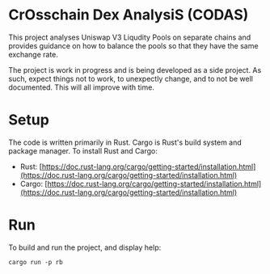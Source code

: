 # CrOsschain Dex AnalysiS (CODAS)

This project analyses Uniswap V3 Liqudity Pools on separate chains and provides guidance on how to balance the pools so that they have the same exchange rate.

The project is work in progress and is being developed as a side project. As such, expect things not to work, to unexpectly change, and to not be well documented. This will all improve with time.

# Setup

The code is written primarily in Rust. Cargo is Rust's build system and package manager. To install Rust and Cargo:

* Rust: [https://doc.rust-lang.org/cargo/getting-started/installation.html](https://doc.rust-lang.org/cargo/getting-started/installation.html)
* Cargo: [https://doc.rust-lang.org/cargo/getting-started/installation.html](https://doc.rust-lang.org/cargo/getting-started/installation.html)

# Run

To build and run the project, and display help:

```
cargo run -p rb
```

